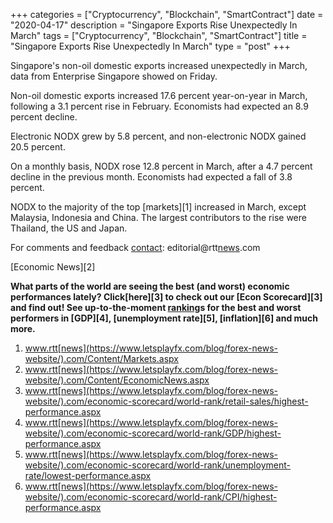 +++
categories = ["Cryptocurrency", "Blockchain", "SmartContract"]
date = "2020-04-17"
description = "Singapore Exports Rise Unexpectedly In March"
tags = ["Cryptocurrency", "Blockchain", "SmartContract"]
title = "Singapore Exports Rise Unexpectedly In March"
type = "post"
+++

Singapore's non-oil domestic exports increased unexpectedly in March,
data from Enterprise Singapore showed on Friday.

Non-oil domestic exports increased 17.6 percent year-on-year in March,
following a 3.1 percent rise in February. Economists had expected an 8.9
percent decline.

Electronic NODX grew by 5.8 percent, and non-electronic NODX gained 20.5
percent.

On a monthly basis, NODX rose 12.8 percent in March, after a 4.7 percent
decline in the previous month. Economists had expected a fall of 3.8
percent.

NODX to the majority of the top [markets][1] increased in March, except
Malaysia, Indonesia and China. The largest contributors to the rise were
Thailand, the US and Japan.

For comments and feedback [contact](https://www.playgroundfx.com/contact/): editorial@rtt[news](https://www.letsplayfx.com/blog/forex-news-website/).com

[Economic News][2]

 **What parts of the world are seeing the best (and worst) economic
performances lately? Click[here][3] to check out our [Econ Scorecard][3]
and find out! See up-to-the-moment [ranking](https://www.playgroundfx.com/blog/crypto-exchange-ranking/)s for the best and worst
performers in [GDP][4], [unemployment rate][5], [inflation][6] and much
more.**

   1. www.rtt[news](https://www.letsplayfx.com/blog/forex-news-website/).com/Content/Markets.aspx
   2. www.rtt[news](https://www.letsplayfx.com/blog/forex-news-website/).com/Content/EconomicNews.aspx
   3. www.rtt[news](https://www.letsplayfx.com/blog/forex-news-website/).com/economic-scorecard/world-rank/retail-sales/highest-performance.aspx
   4. www.rtt[news](https://www.letsplayfx.com/blog/forex-news-website/).com/economic-scorecard/world-rank/GDP/highest-performance.aspx
   5. www.rtt[news](https://www.letsplayfx.com/blog/forex-news-website/).com/economic-scorecard/world-rank/unemployment-rate/lowest-performance.aspx
   6. www.rtt[news](https://www.letsplayfx.com/blog/forex-news-website/).com/economic-scorecard/world-rank/CPI/highest-performance.aspx